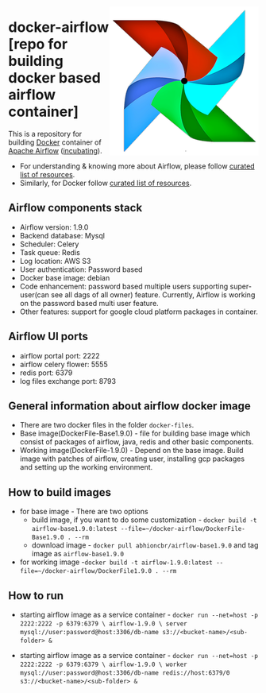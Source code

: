 [<img src="https://github.com/abhioncbr/docker-airflow/raw/master/airflow-logo.png" align="right">](https://airflow.apache.org/)
# docker-airflow [repo for building docker based airflow container]
This is a repository for building [Docker](https://www.docker.com/) container of [Apache Airflow](https://airflow.apache.org/) ([incubating](https://incubator.apache.org/)).

* For understanding & knowing more about Airflow, please follow [curated list of resources](https://raw.githubusercontent.com/jghoman/awesome-apache-airflow).
* Similarly, for Docker follow [curated list of resources](https://github.com/veggiemonk/awesome-docker).

## Airflow components stack
- Airflow version: 1.9.0
- Backend database: Mysql
- Scheduler: Celery
- Task queue: Redis
- Log location: AWS S3
- User authentication: Password based
- Docker base image: debian
- Code enhancement: password based multiple users supporting super-user(can see all dags of all owner) feature. Currently, Airflow is working on the password based multi user feature.
- Other features: support for google cloud platform packages in container.

## Airflow UI ports
- airflow portal port: 2222
- airflow celery flower: 5555
- redis port: 6379
- log files exchange port: 8793

## General information about airflow docker image
* There are two docker files in the folder `docker-files`.
* Base image(DockerFile-Base1.9.0) - file for building base image which consist of packages of airflow, java, redis and other basic components.
* Working image(DockerFile-1.9.0) - Depend on the base image. Build image with patches of airflow, creating user, installing gcp packages and setting up the working environment.

## How to build images
* for base image - There are two options
  * build image, if you want to do some customization - `docker build -t airflow-base1.9.0:latest --file=~/docker-airflow/DockerFile-Base1.9.0 . --rm`
  * download image - `docker pull abhioncbr/airflow-base1.9.0` and tag image as `airflow-base1.9.0`
* for working image -`docker build -t airflow-1.9.0:latest --file=~/docker-airflow/DockerFile1.9.0 . --rm`

## How to run
* starting airflow image as a service container -
    `docker run --net=host -p 2222:2222 -p 6379:6379 \
    airflow-1.9.0 \
    server mysql://user:password@host:3306/db-name s3://<bucket-name>/<sub-folder> &`

* starting airflow image as a service container -
    `docker run --net=host -p 2222:2222 -p 6379:6379 \
    airflow-1.9.0 \
    worker mysql://user:password@host:3306/db-name redis://host:6379/0 s3://<bucket-name>/<sub-folder> &`